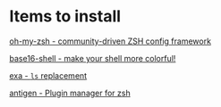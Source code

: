 # Items to install

[oh-my-zsh - community-driven ZSH config framework](https://github.com/ohmyzsh/ohmyzsh)

[base16-shell - make your shell more colorful!](https://github.com/chriskempson/base16-shell)

[exa - `ls` replacement](https://the.exa.website/install/macos)

[antigen - Plugin manager for zsh](https://github.com/zsh-users/antigen)
